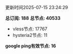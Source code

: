 更新时间2025-07-15 23:24:29

**总订阅: 188**
**总节点: 40533**
- vless节点: 17767
- hysteria2节点: 11

**google ping有效节点: 16**
